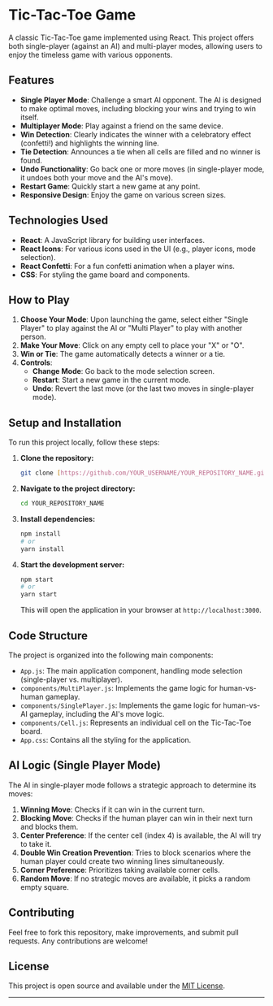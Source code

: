 # Tic-Tac-Toe Game

A classic Tic-Tac-Toe game implemented using React. This project offers both single-player (against an AI) and multi-player modes, allowing users to enjoy the timeless game with various opponents.

## Features

* **Single Player Mode**: Challenge a smart AI opponent. The AI is designed to make optimal moves, including blocking your wins and trying to win itself.
* **Multiplayer Mode**: Play against a friend on the same device.
* **Win Detection**: Clearly indicates the winner with a celebratory effect (confetti!) and highlights the winning line.
* **Tie Detection**: Announces a tie when all cells are filled and no winner is found.
* **Undo Functionality**: Go back one or more moves (in single-player mode, it undoes both your move and the AI's move).
* **Restart Game**: Quickly start a new game at any point.
* **Responsive Design**: Enjoy the game on various screen sizes.

## Technologies Used

* **React**: A JavaScript library for building user interfaces.
* **React Icons**: For various icons used in the UI (e.g., player icons, mode selection).
* **React Confetti**: For a fun confetti animation when a player wins.
* **CSS**: For styling the game board and components.

## How to Play

1.  **Choose Your Mode**: Upon launching the game, select either "Single Player" to play against the AI or "Multi Player" to play with another person.
2.  **Make Your Move**: Click on any empty cell to place your "X" or "O".
3.  **Win or Tie**: The game automatically detects a winner or a tie.
4.  **Controls**:
    * **Change Mode**: Go back to the mode selection screen.
    * **Restart**: Start a new game in the current mode.
    * **Undo**: Revert the last move (or the last two moves in single-player mode).

## Setup and Installation

To run this project locally, follow these steps:

1.  **Clone the repository:**
    ```bash
    git clone [https://github.com/YOUR_USERNAME/YOUR_REPOSITORY_NAME.git](https://github.com/YOUR_USERNAME/YOUR_REPOSITORY_NAME.git)
    ```
2.  **Navigate to the project directory:**
    ```bash
    cd YOUR_REPOSITORY_NAME
    ```
3.  **Install dependencies:**
    ```bash
    npm install
    # or
    yarn install
    ```
4.  **Start the development server:**
    ```bash
    npm start
    # or
    yarn start
    ```

    This will open the application in your browser at `http://localhost:3000`.

## Code Structure

The project is organized into the following main components:

* `App.js`: The main application component, handling mode selection (single-player vs. multiplayer).
* `components/MultiPlayer.js`: Implements the game logic for human-vs-human gameplay.
* `components/SinglePlayer.js`: Implements the game logic for human-vs-AI gameplay, including the AI's move logic.
* `components/Cell.js`: Represents an individual cell on the Tic-Tac-Toe board.
* `App.css`: Contains all the styling for the application.

## AI Logic (Single Player Mode)

The AI in single-player mode follows a strategic approach to determine its moves:

1.  **Winning Move**: Checks if it can win in the current turn.
2.  **Blocking Move**: Checks if the human player can win in their next turn and blocks them.
3.  **Center Preference**: If the center cell (index 4) is available, the AI will try to take it.
4.  **Double Win Creation Prevention**: Tries to block scenarios where the human player could create two winning lines simultaneously.
5.  **Corner Preference**: Prioritizes taking available corner cells.
6.  **Random Move**: If no strategic moves are available, it picks a random empty square.

## Contributing

Feel free to fork this repository, make improvements, and submit pull requests. Any contributions are welcome!

## License

This project is open source and available under the [MIT License](LICENSE).

---